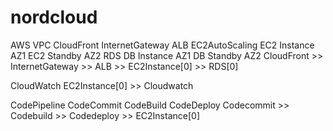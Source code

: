 # nordcloud

AWS
VPC
CloudFront
InternetGateway
ALB
EC2AutoScaling
EC2 Instance AZ1
EC2 Standby AZ2
RDS
DB Instance AZ1
DB Standby AZ2
CloudFront >> InternetGateway >> ALB >> EC2Instance[0] >> RDS[0]

CloudWatch
EC2Instance[0] >> Cloudwatch

CodePipeline
CodeCommit
CodeBuild
CodeDeploy
Codecommit >> Codebuild >> Codedeploy >> EC2Instance[0]

